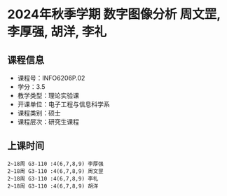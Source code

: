 # 2024年秋季学期 数字图像分析 周文罡, 李厚强, 胡洋, 李礼






## 课程信息

- 课程号：INFO6206P.02
- 学分：3.5
- 教学类型：理论实验课
- 开课单位：电子工程与信息科学系
- 课程类别：硕士
- 课程层次：研究生课程

## 上课时间

```
2~18周 G3-110 :4(6,7,8,9) 李厚强
2~18周 G3-110 :4(6,7,8,9) 周文罡
2~18周 G3-110 :4(6,7,8,9) 李礼
2~18周 G3-110 :4(6,7,8,9) 胡洋
```

